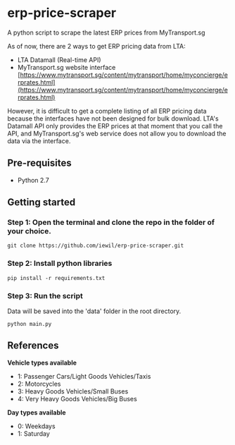 # erp-price-scraper
A python script to scrape the latest ERP prices from MyTransport.sg

As of now, there are 2 ways to get ERP pricing data from LTA:
- LTA Datamall (Real-time API)
- MyTransport.sg website interface [https://www.mytransport.sg/content/mytransport/home/myconcierge/erprates.html](https://www.mytransport.sg/content/mytransport/home/myconcierge/erprates.html)

However, it is difficult to get a complete listing of all ERP pricing data because the interfaces have not been designed for bulk download. LTA's Datamall API only provides the ERP prices at that moment that you call the API, and MyTransport.sg's web service does not allow you to download the data via the interface.

## Pre-requisites

- Python 2.7

## Getting started

### Step 1: Open the terminal and clone the repo in the folder of your choice.

```
git clone https://github.com/iewil/erp-price-scraper.git
```

### Step 2: Install python libraries

```
pip install -r requirements.txt
```

### Step 3: Run the script

Data will be saved into the 'data' folder in the root directory.
```
python main.py
```

## References

**Vehicle types available**

- 1: Passenger Cars/Light Goods Vehicles/Taxis
- 2: Motorcycles
- 3: Heavy Goods Vehicles/Small Buses
- 4: Very Heavy Goods Vehicles/Big Buses

**Day types available**

- 0: Weekdays
- 1: Saturday


